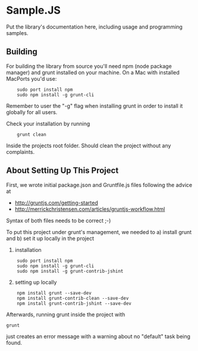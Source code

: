 Sample.JS
=========

Put the library's documentation here, including usage and programming samples.

Building
--------

For building the library from source you'll need npm (node package manager) and grunt installed on your machine. On a Mac with installed MacPorts you'd use:
```Shell
    sudo port install npm
    sudo npm install -g grunt-cli
```
  
Remember to user the "-g" flag when installing grunt in order to install it globally for all users.

Check your installation by running 
```Shell
    grunt clean
```
    
Inside the projects root folder. Should clean the project without any complaints.



About Setting Up This Project
-----------------------------

First, we wrote initial package.json and Gruntfile.js files following the advice at
* http://gruntjs.com/getting-started
* http://merrickchristensen.com/articles/gruntjs-workflow.html

Syntax of both files needs to be correct ;-)

To put this project under grunt's management, we needed to a) install grunt and b) set it up locally in the project

1. installation
```Shell
    sudo port install npm
    sudo npm install -g grunt-cli
    sudo npm install -g grunt-contrib-jshint 
```

2. setting up locally
```Shell
    npm install grunt --save-dev
    npm install grunt-contrib-clean --save-dev
    npm install grunt-contrib-jshint --save-dev
```
 
Afterwards, running grunt inside the project with
```Shell
grunt
```
just creates an error message with a warning about no "default" task being found.
  
